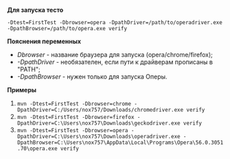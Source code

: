 **Для запуска тесто** 

``-Dtest=FirstTest -Dbrowser=opera -DpathDriver=/path/to/operadriver.exe -DpathBrowser=/path/to/opera.exe verify``

**Пояснения переменных**
* _Dbrowser_ - название браузера для запуска (opera/chrome/firefox);
* _-DpathDriver_ - необязателен, если пути к драйверам прописаны в "PATH";
* _-DpathBrowser_ - нужен только для запуска Оперы.

**Примеры**
1) `mvn -Dtest=FirstTest -Dbrowser=chrome -DpathDriver=C:/Users/nox757/Downloads/chromedriver.exe verify`
2) `mvn -Dtest=FirstTest -Dbrowser=firefox -DpathDriver=C:\Users\nox757\Downloads\geckodriver.exe verify`
3) `mvn -Dtest=FirstTest -Dbrowser=opera -DpathDriver=C:\Users\nox757\Downloads\operadriver.exe -DpathBrowser=C:\Users\nox757\AppData\Local\Programs\Opera\56.0.3051.70\opera.exe verify`